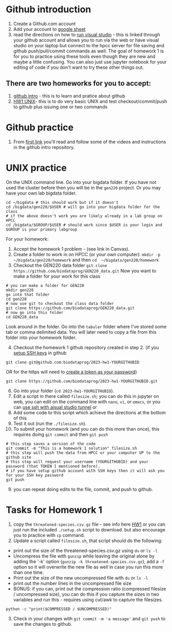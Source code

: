 Github introduction
====

1. Create a Github.com account
2. Add your account to [google sheet](https://docs.google.com/spreadsheets/d/1D32Ea9Da29y_O3E6ciGX4zHeP26oMTq3Wi1nrp2JuPw/edit#gid=0)
3. read the directions on how to [run visual studio](https://hpcc.ucr.edu/manuals/hpc_cluster/selected_software/vscode/) - this is linked through your github account and allows you to run via the web or have visual studio on your laptop but connect to the hpcc server for file saving and github push/pull/commit commands as well. The goal of homework 1 is for you to practice using these tools even though they are new and maybe a little confusing. You can also just use jupyter notebook for your editing of code if you don't want to try these other things out.

## There are two homeworks for you to accept:
1. [github intro](https://classroom.github.com/a/MGdjhKeJ) - this is to learn and pratice about github
2. [HW1 UNIX](https://classroom.github.com/a/OLIUUahw)- this is to do very basic UNIX and test checkout/commit/push to github plus issuing one or two commands

Github practice
=== 
1. From [first link](https://classroom.github.com/a/MGdjhKeJ) you'll read and follow some of the videos and instructions in the github intro repository.

UNIX practice
====
On the UNIX command line. Go into your bigdata folder. If you have not used the cluster before then you will be in the `gen220` project. Or you may have your own lab bigdata folder.
```
cd ~/bigdata # this should work but if it doesn't 
cd /bigdata/gen220/$USER # will go into your bigdata folder for the class 
# if the above doesn't work you are likely already in a lab group on HPCC
cd /bigdata/$GROUP/$USER # should work since $USER is your login and $GROUP is your primary labgroup
```

For your homework:
1. Accept the homework 1 problem - (see link in Canvas). 
2. Create a folder to work in on HPCC (or your own computer): `mkdir -p ~/bigdata/gen220/homework` and then `cd  ~/bigdata/gen220/homework`
3. Checkout the GEN220 data folder `git clone https://github.com/biodataprog/GEN220_data.git`
Now you want to make a folder for your work for this class
```
# you can make a folder for GEN220
mkdir gen220
go into that folder
cd gen220
# now use git to checkout the class data folder
git clone https://github.com/biodataprog/GEN220_data.git
# now go into this folder
cd GEN220_data
```
Look around in the folder. Go into the `tabular` folder where I've stored some tab or comma delimited data.  You will later need to copy a file from this folder into your homework folder.

4. Checkout the homework 1 github repository created in step 2. (if you [setup SSH keys](https://docs.github.com/en/authentication/connecting-to-github-with-ssh/adding-a-new-ssh-key-to-your-github-account) in github 
```
git clone git@github.com:biodataprog/2023-hw1-YOURGITHUBID
```
OR for the https will need to [create a token as your password](https://docs.github.com/en/authentication/keeping-your-account-and-data-secure/managing-your-personal-access-tokens))
```
git clone https://github.com/biodataprog/2023-hw1-YOURGITHUBID.git
```
6. Go into your folder (`cd 2023-hw1-YOURGITHUBID`). 
7. Edit a script in there called `filesize.sh`; you can do this in jupyter on web, you can edit on the command line with `nano`, `vi`, or `emacs`, or you can [use ssh with aisual studio tunnel](https://docs.google.com/presentation/d/1pEXb4H47atpWruV0qxoYcZxtLc3dPk9ehIXNkf8Zv1g/edit) or 
8. Add some code to this script which achieve the directions at the bottom of this
9. Test it out (run the `./filesize.sh`). 
10. To submit your homework (and you can do this more than once), this requires doing `git commit` and then `git push`
```
# this step saves a version of the code
git commit -m "This is a homework 1 solution" filesize.sh
# this step will push the data from HPCC or your computer UP to the github site
# this step will request your username (YOURGITHUBID) and your password (that TOKEN I mentioned before).
# if you have setup github account with SSH keys then it will ask you for your SSH key password
git push
```
9. you can repeat doing edits to the file, commit, and push to github.

Tasks for Homework 1
====
1. copy the `threatened-species.csv.gz` file - see info here [HW1](https://biodataprog.github.io/GEN220_2023/Assignments/HW1) or you can just run the included `./setup.sh` script to download. but also encourage you to practice with `cp` command.
2. Update a script called `filesize.sh`, that script should do the following:
  * print out the size of the threatened-species.csv.gz using `du` or `ls -l`
  * Uncompress the file with `gunzip` while leaving the original alone by adding the '-k' option (`gunzip -k threatened-species.csv.gz`), add a `-f` option so it will overwrite the new file as well in case you run this more than one time.
  *  Print out the size of the new uncompressed file with `du` or `ls -l`
  * print out the number lines in the uncompressed file size
  * BONUS: if you can, print out the compression ratio (compressed filesize / uncompressed size), you can do this if you capture the sizes in two variables and run this - requires using cut/awk to capture the filesizes.
  ```
  python -c "print($COMPRESSED / $UNCOMPRESSED)"
  ```
3. Check in your changes with `git commit -m 'a message'` and `git push` to save the changes to github.